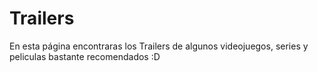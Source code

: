 # Trailers


En esta página encontraras los Trailers de algunos videojuegos, series y peliculas bastante recomendados :D
